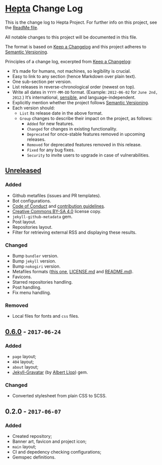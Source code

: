 # [Hepta](https://github.com/Nereare/Hepta) Change Log

This is the change log to Hepta Project. For further info on this project, see the [ReadMe file](https://github.com/Nereare/Hepta/blob/master/readme.md).

All notable changes to this project will be documented in this file.

The format is based on [Keep a Changelog](http://keepachangelog.com/) and this project adheres to [Semantic Versioning](http://semver.org/).

Principles of a change log, excerpted from [Keep a Changelog](http://keepachangelog.com/):

* It’s made for humans, not machines, so legibility is crucial.
* Easy to link to any section (hence Markdown over plain text).
* One sub-section per version.
* List releases in reverse-chronological order (newest on top).
* Write all dates in `YYYY-MM-DD` format. (Example: `2012-06-02` for `June 2nd, 2012`.) It’s international, [sensible](http://xkcd.com/1179/), and language-independent.
* Explicitly mention whether the project follows [Semantic Versioning](http://semver.org/).
* Each version should:
  * `List` its release date in the above format.
  * `Group` changes to describe their impact on the project, as follows:
    * `Added` for new features.
    * `Changed` for changes in existing functionality.
    * `Deprecated` for once-stable features removed in upcoming releases.
    * `Removed` for deprecated features removed in this release.
    * `Fixed` for any bug fixes.
    * `Security` to invite users to upgrade in case of vulnerabilities.

## [Unreleased]

### Added
* Github metafiles (issues and PR templates).
* Bot configurations.
* [Code of Conduct](CODE-OF-CONDUCT.md) and [contribution guidelines](CONTRIBUTING.md).
* [Creative Commons BY-SA 4.0](CC-BY-SA.md) license copy.
* `jekyll-github-metadata` gem.
* Post layout.
* Repositories layout.
* Filter for retrieving external RSS and displaying these results.

### Changed
* Bump `bundler` version.
* Bump `jekyll` version.
* Bump `nokogiri` version.
* Metafiles formats ([this one](CHANGELOG.md), [LICENSE.md](LICENSE.md) and [README.md](README.md)).
* Favicons.
* Starred repositories handling.
* Post handling.
* Fix menu handling.

### Removed
* Local files for fonts and `css` files.

## [0.6.0] - `2017-06-24`

### Added
* `page` layout;
* `404` layout;
* `about` layout;
* [Jekyll-Gravatar](https://github.com/mrsimo/jekyll-gravatar) (by [Albert Llop](https://github.com/mrsimo)) gem.

### Changed
* Converted stylesheet from plain CSS to SCSS.

## 0.2.0 - `2017-06-07`

### Added
* Created repository;
* Banner art, favicon and project icon;
* `main` layout;
* CI and depedency checking configurations;
* Gemspec definitions.

[Unreleased]: https://github.com/Nereare/Hepta/compare/v0.6.0...HEAD
[0.6.0]: https://github.com/Nereare/Hepta/compare/v0.2.0...v0.6.0
